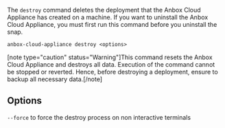 The `destroy` command deletes the deployment that the Anbox Cloud Appliance has created on a machine. If you want to uninstall the Anbox Cloud Appliance, you must first run this command before you uninstall the snap.

    anbox-cloud-appliance destroy <options>

[note type="caution" status="Warning"]This command resets the Anbox Cloud Appliance and destroys all data. Execution of the command cannot be stopped or reverted. Hence, before destroying a deployment, ensure to backup all necessary data.[/note]

## Options

`--force` to force the destroy process on non interactive terminals